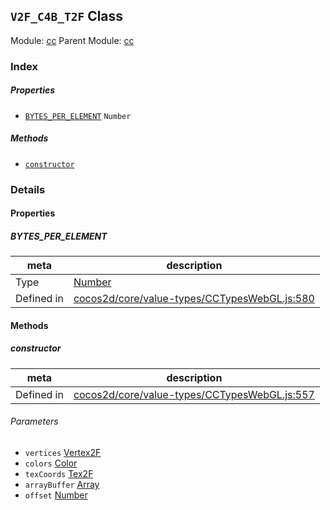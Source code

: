 ## `V2F_C4B_T2F` Class



Module: [cc](../modules/cc.md)
Parent Module: [cc](../modules/cc.md)





### Index

##### Properties

  - [`BYTES_PER_ELEMENT`](#bytesperelement) `Number` 



##### Methods

  - [`constructor`](#constructor) 



### Details


#### Properties


##### BYTES_PER_ELEMENT

> 

| meta | description |
|------|-------------|
| Type | <a href="https://developer.mozilla.org/en/JavaScript/Reference/Global_Objects/Number" class="crosslink external" target="_blank">Number</a> |
| Defined in | [cocos2d/core/value-types/CCTypesWebGL.js:580](https://github.com/cocos-creator/engine/blob/111da455d089e3000f670eed24ff5172a3488245/cocos2d/core/value-types/CCTypesWebGL.js#L580) |






<!-- Method Block -->
#### Methods


##### constructor



| meta | description |
|------|-------------|
| Defined in | [cocos2d/core/value-types/CCTypesWebGL.js:557](https://github.com/cocos-creator/engine/blob/111da455d089e3000f670eed24ff5172a3488245/cocos2d/core/value-types/CCTypesWebGL.js#L557) |

###### Parameters
- `vertices` <a href="../classes/Vertex2F.html" class="crosslink">Vertex2F</a> 
- `colors` <a href="../classes/Color.html" class="crosslink">Color</a> 
- `texCoords` <a href="../classes/Tex2F.html" class="crosslink">Tex2F</a> 
- `arrayBuffer` <a href="https://developer.mozilla.org/en/JavaScript/Reference/Global_Objects/Array" class="crosslink external" target="_blank">Array</a> 
- `offset` <a href="https://developer.mozilla.org/en/JavaScript/Reference/Global_Objects/Number" class="crosslink external" target="_blank">Number</a> 



